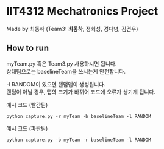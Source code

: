 # IIT4312 Mechatronics Project

Made by 최동하
(Team3: **최동하**, 정회성, 경다녕, 김건우) 

## How to run 
myTeam.py 혹은 Team3.py 사용하시면 됩니다.   
상대팀으로는 baselineTeam을 쓰시는게 안전합니다.   

-l RANDOM이 있으면 랜덤맵이 생성됩니다.   
랜덤이 아닐 경우, 맵의 크기가 바뀌어 코드에 오류가 생기게 됩니다.   



예시 코드 (빨간팀)

	python capture.py -r myTeam -b baselineTeam -l RANDOM
예시 코드 (파란팀)

	python capture.py -b myTeam -r baselineTeam -l RANDOM

